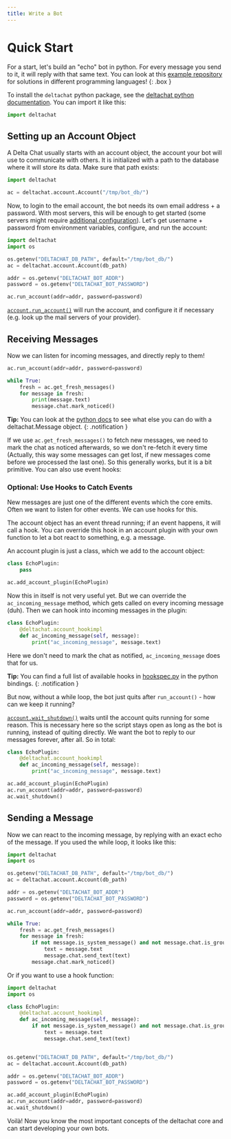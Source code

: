 ```yaml
---
title: Write a Bot
---
```


# Quick Start

For a start, let's build an "echo" bot in python. For every message you send to it, it will reply with that same text.
You can look at this [example repository](https://github.com/deltachat-bot/echo) for solutions in different programming languages!
{: .box }

To install the `deltachat` python package, see the [deltachat python
documentation](https://py.delta.chat/install.html). You can import it like
this:

```python
import deltachat
```

## Setting up an Account Object

A Delta Chat usually starts with an account object, the account your bot will
use to communicate with others. It is initialized with a path to the database
where it will store its data. Make sure that path exists:

```python
import deltachat

ac = deltachat.account.Account("/tmp/bot_db/")
```

Now, to login to the email account, the bot needs its own email address + a
password. With most servers, this will be enough to get started (some servers
might require [additional configuration](https://providers.delta.chat)). Let's
get username + password from environment variables, configure, and run the
account:

```python
import deltachat
import os

os.getenv("DELTACHAT_DB_PATH", default="/tmp/bot_db/")
ac = deltachat.account.Account(db_path)

addr = os.getenv("DELTACHAT_BOT_ADDR")
password = os.getenv("DELTACHAT_BOT_PASSWORD")

ac.run_account(addr=addr, password=password)
```

[`account.run_account()`](https://py.delta.chat/api.html#deltachat.account.Account.run_account)
will run the account, and configure it if necessary (e.g. look up the mail
servers of your provider).

## Receiving Messages

Now we can listen for incoming messages, and directly reply to them!

```python
ac.run_account(addr=addr, password=password)

while True:
    fresh = ac.get_fresh_messages()
    for message in fresh:
        print(message.text)
        message.chat.mark_noticed()
```

**Tip:** You can look at the [python
docs](https://py.delta.chat/api.html#deltachat.message.Message) to see what
else you can do with a deltachat.Message object.
{: .notification }

If we use `ac.get_fresh_messages()` to fetch new messages, we need to mark the
chat as noticed afterwards, so we don't re-fetch it every time (Actually, this
way some messages can get lost, if new messages come before we processed the
last one). So this generally works, but it is a bit primitive. You can also use
event hooks:

### Optional: Use Hooks to Catch Events

New messages are just one of the different events which the core emits. Often
we want to listen for other events. We can use hooks for this.

The account object has an event thread running; if an event happens, it will
call a hook. You can override this hook in an account plugin with your own
function to let a bot react to something, e.g. a message.

An account plugin is just a class, which we add to the account object:

```python
class EchoPlugin:
    pass

ac.add_account_plugin(EchoPlugin)
```

Now this in itself is not very useful yet. But we can override the
`ac_incoming_message` method, which gets called on every incoming message
(duh). Then we can hook into incoming messages in the plugin:

```python
class EchoPlugin:
    @deltachat.account_hookimpl
    def ac_incoming_message(self, message):
        print("ac_incoming_message", message.text)
```

Here we don't need to mark the chat as notified, `ac_incoming_message` does
that for us.

**Tip:** You can find a full list of available hooks in
[hookspec.py](https://github.com/deltachat/deltachat-core-rust/blob/master/python/src/deltachat/hookspec.py)
in the python bindings.
{: .notification }

But now, without a while loop, the bot just quits after `run_account()` - how
can we keep it running?

[`account.wait_shutdown()`](https://py.delta.chat/api.html#deltachat.account.Account.wait_shutdown)
waits until the account quits running for some reason. This is necessary here
so the script stays open as long as the bot is running, instead of quiting
directly. We want the bot to reply to our messages forever, after all. So in
total:

```python
class EchoPlugin:
    @deltachat.account_hookimpl
    def ac_incoming_message(self, message):
        print("ac_incoming_message", message.text)

ac.add_account_plugin(EchoPlugin)
ac.run_account(addr=addr, password=password)
ac.wait_shutdown()
```

## Sending a Message

Now we can react to the incoming message, by replying with an exact echo of the
message. If you used the while loop, it looks like this:

```python
import deltachat
import os

os.getenv("DELTACHAT_DB_PATH", default="/tmp/bot_db/")
ac = deltachat.account.Account(db_path)

addr = os.getenv("DELTACHAT_BOT_ADDR")
password = os.getenv("DELTACHAT_BOT_PASSWORD")

ac.run_account(addr=addr, password=password)

while True:
    fresh = ac.get_fresh_messages()
    for message in fresh:
        if not message.is_system_message() and not message.chat.is_group():
            text = message.text
            message.chat.send_text(text)
        message.chat.mark_noticed()
```

Or if you want to use a hook function:

```python
import deltachat
import os

class EchoPlugin:
    @deltachat.account_hookimpl
    def ac_incoming_message(self, message):
        if not message.is_system_message() and not message.chat.is_group():
            text = message.text
            message.chat.send_text(text)


os.getenv("DELTACHAT_DB_PATH", default="/tmp/bot_db/")
ac = deltachat.account.Account(db_path)

addr = os.getenv("DELTACHAT_BOT_ADDR")
password = os.getenv("DELTACHAT_BOT_PASSWORD")

ac.add_account_plugin(EchoPlugin)
ac.run_account(addr=addr, password=password)
ac.wait_shutdown()
```

Voilà! Now you know the most important concepts of the deltachat core and can
start developing your own bots.

